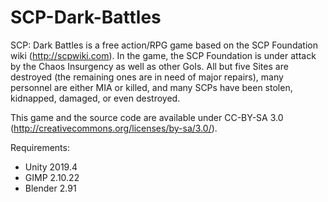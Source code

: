 # SCP-Dark-Battles
SCP: Dark Battles is a free action/RPG game based on the SCP Foundation wiki (http://scpwiki.com). In the game, the SCP Foundation is under attack by the Chaos Insurgency as well as other GoIs. All but five Sites are destroyed (the remaining ones are in need of major repairs), many personnel are either MIA or killed, and many SCPs have been stolen, kidnapped, damaged, or even destroyed.

This game and the source code are available under CC-BY-SA 3.0 (http://creativecommons.org/licenses/by-sa/3.0/).

Requirements:

* Unity 2019.4
* GIMP 2.10.22
* Blender 2.91
